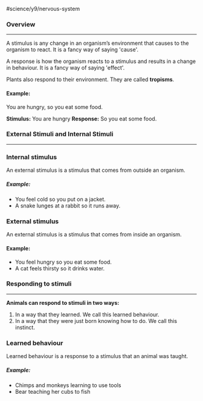 #science/y9/nervous-system 

### Overview
---
A stimulus is any change in an organism’s environment that causes to the organism to react. It is a fancy way of saying 'cause'.

A response is how the organism reacts to a stimulus and results in a change in behaviour. It is a fancy way of saying 'effect'.

Plants also respond to their environment. They are called **tropisms**.

#### Example:
You are hungry, so you eat some food.

**Stimulus:** You are hungry
**Response:** So you eat some food.

### External Stimuli and Internal Stimuli
---
### Internal stimulus
An external stimulus is a stimulus that comes from outside an organism.
##### Example:
- You feel cold so you put on a jacket.
- A snake lunges at a rabbit so it runs away.

### External stimulus
An external stimulus is a stimulus that comes from inside an organism.
#### Example:
- You feel hungry so you eat some food.
- A cat feels thirsty so it drinks water.

### Responding to stimuli
---
**Animals can respond to stimuli in two ways:**
1. In a way that they learned. We call this learned behaviour.
2. In a way that they were just born knowing how to do. We call this instinct.

### Learned behaviour
Learned behaviour is a response to a stimulus that an animal was taught.
##### Example:
- Chimps and monkeys learning to use tools
- Bear teaching her cubs to fish





